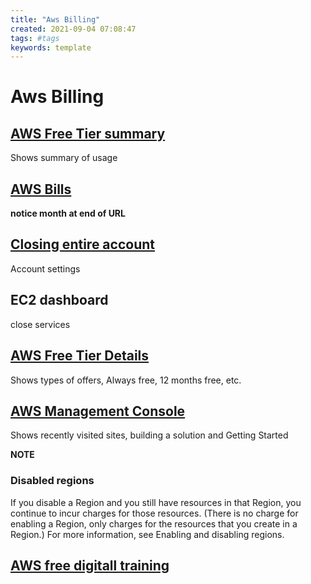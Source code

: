 ```yaml
---
title: "Aws Billing"
created: 2021-09-04 07:08:47
tags: #tags
keywords: template
---
```


# Aws Billing

## [AWS Free Tier summary](https://console.aws.amazon.com/billing/home#/freetier)

Shows summary of usage

## [AWS Bills](https://console.aws.amazon.com/billing/home?#/**bills**?year=2021&month=9) 

**notice month at end of URL**

## [Closing entire account](https://console.aws.amazon.com/billing/home?#/account)

Account settings  

## EC2 dashboard

close services

## [AWS Free Tier Details](https://aws.amazon.com/free/?all-free-tier.sort-by=item.additionalFields.SortRank&all-free-tier.sort-order=asc&awsf.Free%20Tier%20Types=tier%23always-free&awsf.Free%20Tier%20Categories=*all)

Shows types of offers, Always free, 12 months free, etc.

## [AWS Management Console](https://us-west-2.console.aws.amazon.com/console/home?region=us-west-2)

Shows recently visited sites, building a solution and Getting Started

**NOTE**

### Disabled regions

If you disable a Region and you still have resources in that Region, you continue to incur charges for those resources. (There is no charge for enabling a Region, only charges for the resources that you create in a Region.) For more information, see Enabling and disabling regions. 

## [AWS free digitall training](https://www.aws.training/LearningLibrary/?query=&filters=Language%3A1&from=0&size=15&sort=_score)
